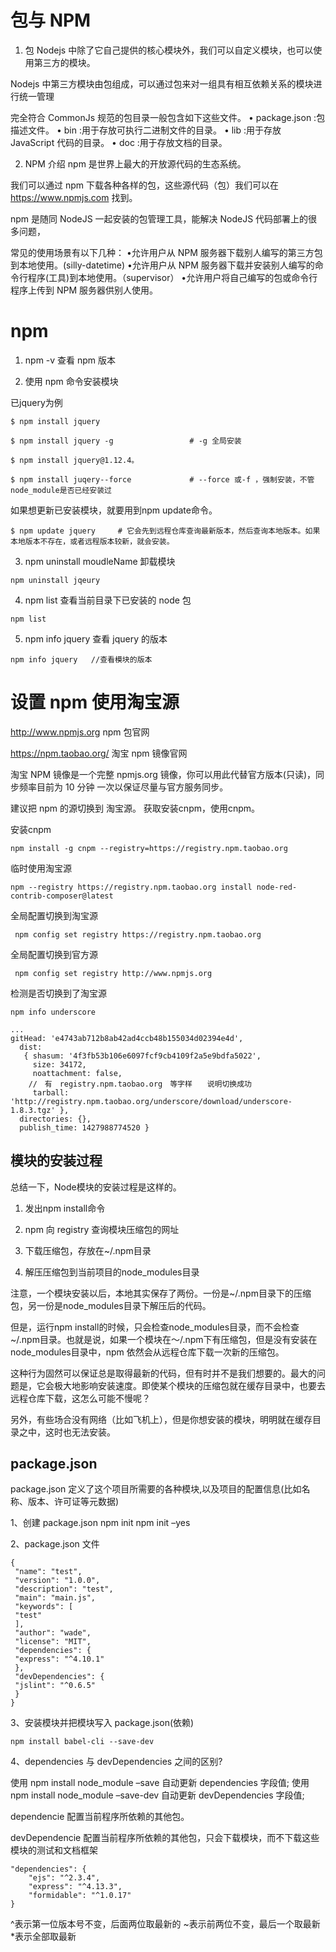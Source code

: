



# 包与 NPM

1. 包
Nodejs 中除了它自己提供的核心模块外，我们可以自定义模块，也可以使用第三方的模块。

Nodejs 中第三方模块由包组成，可以通过包来对一组具有相互依赖关系的模块进行统一管理

完全符合 CommonJs 规范的包目录一般包含如下这些文件。
• package.json :包描述文件。
• bin :用于存放可执行二进制文件的目录。
• lib :用于存放 JavaScript 代码的目录。
• doc :用于存放文档的目录。


2. NPM 介绍
npm 是世界上最大的开放源代码的生态系统。

我们可以通过 npm 下载各种各样的包，这些源代码（包）我们可以在 https://www.npmjs.com 找到。

npm 是随同 NodeJS 一起安装的包管理工具，能解决 NodeJS 代码部署上的很多问题，

常见的使用场景有以下几种：
•允许用户从 NPM 服务器下载别人编写的第三方包到本地使用。(silly-datetime)
•允许用户从 NPM 服务器下载并安装别人编写的命令行程序(工具)到本地使用。（supervisor）
•允许用户将自己编写的包或命令行程序上传到 NPM 服务器供别人使用。



# npm

1. npm -v 查看 npm 版本


2. 使用 npm 命令安装模块

已jquery为例

```
$ npm install jquery

$ npm install jquery -g                 # -g 全局安装

$ npm install jquery@1.12.4。

$ npm install juqery--force             # --force 或-f ，强制安装，不管node_module是否已经安装过

```

如果想更新已安装模块，就要用到npm update命令。
```
$ npm update jquery     # 它会先到远程仓库查询最新版本，然后查询本地版本。如果本地版本不存在，或者远程版本较新，就会安装。
```


3. npm uninstall moudleName 卸载模块

```
npm uninstall jqeury
```


4. npm list 查看当前目录下已安装的 node 包

```
npm list
```

5. npm info jquery 查看 jquery 的版本 

```
npm info jquery   //查看模块的版本
```


# 设置 npm 使用淘宝源

http://www.npmjs.org npm 包官网

https://npm.taobao.org/ 淘宝 npm 镜像官网

淘宝 NPM 镜像是一个完整 npmjs.org 镜像，你可以用此代替官方版本(只读)，同步频率目前为 10 分钟 一次以保证尽量与官方服务同步。

建议把 npm 的源切换到 淘宝源。 获取安装cnpm，使用cnpm。

安装cnpm

```
npm install -g cnpm --registry=https://registry.npm.taobao.org
```

临时使用淘宝源
```
npm --registry https://registry.npm.taobao.org install node-red-contrib-composer@latest
```

全局配置切换到淘宝源

```
 npm config set registry https://registry.npm.taobao.org
```


全局配置切换到官方源
```
 npm config set registry http://www.npmjs.org
```

检测是否切换到了淘宝源
```
npm info underscore

```

```
...
gitHead: 'e4743ab712b8ab42ad4ccb48b155034d02394e4d',
  dist: 
   { shasum: '4f3fb53b106e6097fcf9cb4109f2a5e9bdfa5022',
     size: 34172,
     noattachment: false,
    //　有　registry.npm.taobao.org　等字样　　说明切换成功
     tarball: 'http://registry.npm.taobao.org/underscore/download/underscore-1.8.3.tgz' },
  directories: {},
  publish_time: 1427988774520 }

```



## 模块的安装过程
总结一下，Node模块的安装过程是这样的。

1. 发出npm install命令

2. npm 向 registry 查询模块压缩包的网址

3. 下载压缩包，存放在~/.npm目录

4. 解压压缩包到当前项目的node_modules目录

注意，一个模块安装以后，本地其实保存了两份。一份是~/.npm目录下的压缩包，另一份是node_modules目录下解压后的代码。

但是，运行npm install的时候，只会检查node_modules目录，而不会检查~/.npm目录。也就是说，如果一个模块在～/.npm下有压缩包，但是没有安装在node_modules目录中，npm 依然会从远程仓库下载一次新的压缩包。

这种行为固然可以保证总是取得最新的代码，但有时并不是我们想要的。最大的问题是，它会极大地影响安装速度。即使某个模块的压缩包就在缓存目录中，也要去远程仓库下载，这怎么可能不慢呢？

另外，有些场合没有网络（比如飞机上），但是你想安装的模块，明明就在缓存目录之中，这时也无法安装。




## package.json

package.json 定义了这个项目所需要的各种模块,以及项目的配置信息(比如名称、版本、许可证等元数据)

1、创建 package.json
npm init
npm init –yes


2、package.json 文件

```
{
 "name": "test",
 "version": "1.0.0",
 "description": "test",
 "main": "main.js",
 "keywords": [
 "test"
 ],
 "author": "wade",
 "license": "MIT",
 "dependencies": {
 "express": "^4.10.1"
 },
 "devDependencies": {
 "jslint": "^0.6.5"
 }
}

```

3、安装模块并把模块写入 package.json(依赖)

```
npm install babel-cli --save-dev
```


4、dependencies 与 devDependencies 之间的区别?

使用 npm install node_module –save 自动更新 dependencies 字段值;
使用 npm install node_module –save-dev 自动更新 devDependencies 字段值;

dependencie 配置当前程序所依赖的其他包。

devDependencie 配置当前程序所依赖的其他包，只会下载模块，而不下载这些模块的测试和文档框架

```
"dependencies": {
    "ejs": "^2.3.4",
    "express": "^4.13.3",
    "formidable": "^1.0.17"
}
```
^表示第一位版本号不变，后面两位取最新的
~表示前两位不变，最后一个取最新
*表示全部取最新



